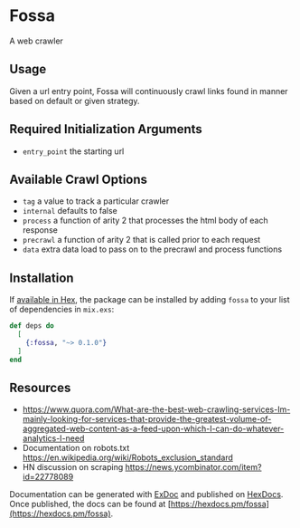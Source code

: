 # Fossa

A web crawler

## Usage

Given a url entry point, Fossa will continuously crawl links found in manner based on default or given strategy.

## Required Initialization Arguments

- `entry_point` the starting url

## Available Crawl Options

- `tag` a value to track a particular crawler
- `internal` defaults to false
- `process` a function of arity 2 that processes the html body of each response
- `precrawl` a function of arity 2 that is called prior to each request
- `data` extra data load to pass on to the precrawl and process functions

## Installation

If [available in Hex](https://hex.pm/docs/publish), the package can be installed
by adding `fossa` to your list of dependencies in `mix.exs`:

```elixir
def deps do
  [
    {:fossa, "~> 0.1.0"}
  ]
end
```

## Resources

- https://www.quora.com/What-are-the-best-web-crawling-services-Im-mainly-looking-for-services-that-provide-the-greatest-volume-of-aggregated-web-content-as-a-feed-upon-which-I-can-do-whatever-analytics-I-need
- Documentation on robots.txt https://en.wikipedia.org/wiki/Robots_exclusion_standard
- HN discussion on scraping https://news.ycombinator.com/item?id=22778089

Documentation can be generated with [ExDoc](https://github.com/elixir-lang/ex_doc)
and published on [HexDocs](https://hexdocs.pm). Once published, the docs can
be found at [https://hexdocs.pm/fossa](https://hexdocs.pm/fossa).

